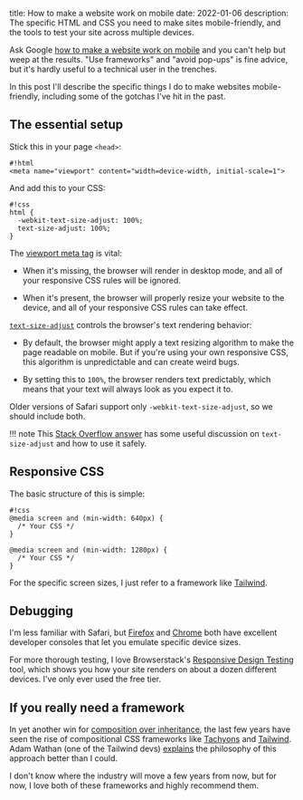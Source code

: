 title: How to make a website work on mobile
date: 2022-01-06
description: The specific HTML and CSS you need to make sites mobile-friendly,
             and the tools to test your site across multiple devices.

Ask Google [how to make a website work on mobile][q] and you can't help but
weep at the results. "Use frameworks" and "avoid pop-ups" is fine advice, but
it's hardly useful to a technical user in the trenches.

In this post I'll describe the specific things I do to make websites
mobile-friendly, including some of the gotchas I've hit in the past.

[q]: https://www.google.com/search?q=how+to+make+a+website+work+on+mobile


## The essential setup

Stick this in your page `<head>`:

    #!html
    <meta name="viewport" content="width=device-width, initial-scale=1">

And add this to your CSS:

    #!css
    html {
      -webkit-text-size-adjust: 100%;
      text-size-adjust: 100%;
    }

The [viewport meta tag][viewport] is vital:

- When it's missing, the browser will render in desktop mode, and all of your
  responsive CSS rules will be ignored.

- When it's present, the browser will properly resize your website to the
  device, and all of your responsive CSS rules can take effect.

[`text-size-adjust`][tsa] controls the browser's text rendering behavior:

- By default, the browser might apply a text resizing algorithm to make the
  page readable on mobile. But if you're using your own responsive CSS, this
  algorithm is unpredictable and can create weird bugs.

- By setting this to `100%`, the browser renders text predictably, which means
  that your text will always look as you expect it to.

Older versions of Safari support only `-webkit-text-size-adjust`, so we should
include both.

!!! note
	This [Stack Overflow answer][so] has some useful discussion on
	`text-size-adjust` and how to use it safely.

[viewport]: https://developer.mozilla.org/en-US/docs/Web/HTML/Viewport_meta_tag
[android]: https://developer.android.com/guide/webapps/targeting
[tsa]: https://developer.mozilla.org/en-US/docs/Web/CSS/text-size-adjust
[so]: https://stackoverflow.com/a/3428477


## Responsive CSS

The basic structure of this is simple:

    #!css
    @media screen and (min-width: 640px) {
      /* Your CSS */
    }

    @media screen and (min-width: 1280px) {
      /* Your CSS */
    }


For the specific screen sizes, I just refer to a framework like
[Tailwind][tw-breakpoints].

[tw-breakpoints]: https://tailwindcss.com/docs/responsive-design


## Debugging

I'm less familiar with Safari, but [Firefox][ff-dev] and [Chrome][chrome-dev]
both have excellent developer consoles that let you emulate specific device
sizes.

For more thorough testing, I love Browserstack's [Responsive Design
Testing][bs] tool, which shows you how your site renders on about a dozen
different devices. I've only ever used the free tier.

[ff-dev]: https://developer.mozilla.org/en-US/docs/Tools/Responsive_Design_Mode
[chrome-dev]: https://developer.chrome.com/docs/devtools/device-mode/
[bs]: https://www.browserstack.com/responsive


## If you really need a framework

In yet another win for [composition over inheritance][coi], the last few years
have seen the rise of compositional CSS frameworks like [Tachyons][tachyons]
and [Tailwind][tailwind]. Adam Wathan (one of the Tailwind devs)
[explains][adam] the philosophy of this approach better than I could.

I don't know where the industry will move a few years from now, but for now, I
love both of these frameworks and highly recommend them.


[coi]: https://en.wikipedia.org/wiki/Composition_over_inheritance
[tachyons]: http://tachyons.io/
[tailwind]: https://tailwindcss.com/
[adam]: https://adamwathan.me/css-utility-classes-and-separation-of-concerns/
